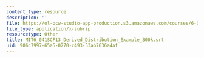 ```yaml
---
content_type: resource
description: ''
file: https://ol-ocw-studio-app-production.s3.amazonaws.com/courses/6-041sc-probabilistic-systems-analysis-and-applied-probability-fall-2013/906c799765a50270c49353ab7636a4af_MIT6_041SCF13_Derived_Distribution_Example_300k.srt
file_type: application/x-subrip
resourcetype: Other
title: MIT6_041SCF13_Derived_Distribution_Example_300k.srt
uid: 906c7997-65a5-0270-c493-53ab7636a4af
---
```

